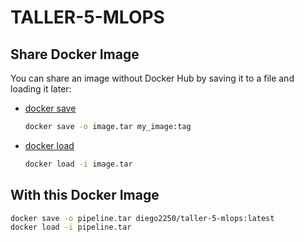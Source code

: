 # TALLER-5-MLOPS
## Share Docker Image

You can share an image without Docker Hub by saving it to a file and loading it later:

- [docker save](https://docs.docker.com/reference/cli/docker/image/save/)  
  ```bash
  docker save -o image.tar my_image:tag
  ```

- [docker load](https://docs.docker.com/reference/cli/docker/image/load)  
  ```bash
  docker load -i image.tar
  ```

## With this Docker Image
```bash
docker save -o pipeline.tar diego2250/taller-5-mlops:latest
docker load -i pipeline.tar
```